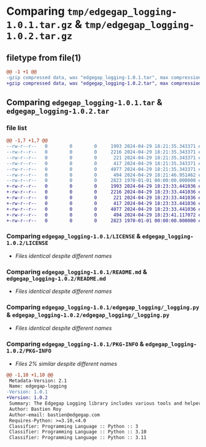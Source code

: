 # Comparing `tmp/edgegap_logging-1.0.1.tar.gz` & `tmp/edgegap_logging-1.0.2.tar.gz`

## filetype from file(1)

```diff
@@ -1 +1 @@
-gzip compressed data, was "edgegap_logging-1.0.1.tar", max compression
+gzip compressed data, was "edgegap_logging-1.0.2.tar", max compression
```

## Comparing `edgegap_logging-1.0.1.tar` & `edgegap_logging-1.0.2.tar`

### file list

```diff
@@ -1,7 +1,7 @@
--rw-r--r--   0        0        0     1993 2024-04-29 18:21:35.343371 edgegap_logging-1.0.1/LICENSE
--rw-r--r--   0        0        0     2216 2024-04-29 18:21:35.343371 edgegap_logging-1.0.1/README.md
--rw-r--r--   0        0        0      221 2024-04-29 18:21:35.343371 edgegap_logging-1.0.1/edgegap_logging/__init__.py
--rw-r--r--   0        0        0      417 2024-04-29 18:21:35.343371 edgegap_logging-1.0.1/edgegap_logging/_format.py
--rw-r--r--   0        0        0     4077 2024-04-29 18:21:35.343371 edgegap_logging-1.0.1/edgegap_logging/_logging.py
--rw-r--r--   0        0        0      494 2024-04-29 18:21:46.951462 edgegap_logging-1.0.1/pyproject.toml
--rw-r--r--   0        0        0     2823 1970-01-01 00:00:00.000000 edgegap_logging-1.0.1/PKG-INFO
+-rw-r--r--   0        0        0     1993 2024-04-29 18:23:33.441036 edgegap_logging-1.0.2/LICENSE
+-rw-r--r--   0        0        0     2216 2024-04-29 18:23:33.441036 edgegap_logging-1.0.2/README.md
+-rw-r--r--   0        0        0      221 2024-04-29 18:23:33.441036 edgegap_logging-1.0.2/edgegap_logging/__init__.py
+-rw-r--r--   0        0        0      417 2024-04-29 18:23:33.441036 edgegap_logging-1.0.2/edgegap_logging/_format.py
+-rw-r--r--   0        0        0     4077 2024-04-29 18:23:33.441036 edgegap_logging-1.0.2/edgegap_logging/_logging.py
+-rw-r--r--   0        0        0      494 2024-04-29 18:23:41.117072 edgegap_logging-1.0.2/pyproject.toml
+-rw-r--r--   0        0        0     2823 1970-01-01 00:00:00.000000 edgegap_logging-1.0.2/PKG-INFO
```

### Comparing `edgegap_logging-1.0.1/LICENSE` & `edgegap_logging-1.0.2/LICENSE`

 * *Files identical despite different names*

### Comparing `edgegap_logging-1.0.1/README.md` & `edgegap_logging-1.0.2/README.md`

 * *Files identical despite different names*

### Comparing `edgegap_logging-1.0.1/edgegap_logging/_logging.py` & `edgegap_logging-1.0.2/edgegap_logging/_logging.py`

 * *Files identical despite different names*

### Comparing `edgegap_logging-1.0.1/PKG-INFO` & `edgegap_logging-1.0.2/PKG-INFO`

 * *Files 2% similar despite different names*

```diff
@@ -1,10 +1,10 @@
 Metadata-Version: 2.1
 Name: edgegap-logging
-Version: 1.0.1
+Version: 1.0.2
 Summary: The Edgegap Logging library includes various tools and helpers for interacting with Standard Logging Formatter and Colored Logs. It is designed for use within the Edgegap organization.
 Author: Bastien Roy
 Author-email: bastien@edgegap.com
 Requires-Python: >=3.10,<4.0
 Classifier: Programming Language :: Python :: 3
 Classifier: Programming Language :: Python :: 3.10
 Classifier: Programming Language :: Python :: 3.11
```

